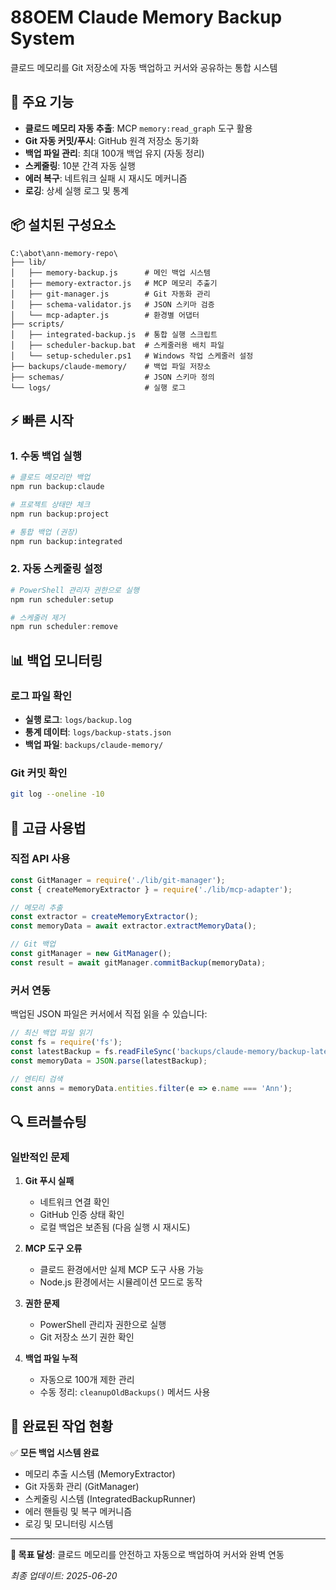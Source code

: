 # 88OEM Claude Memory Backup System

클로드 메모리를 Git 저장소에 자동 백업하고 커서와 공유하는 통합 시스템

## 🚀 주요 기능

- **클로드 메모리 자동 추출**: MCP `memory:read_graph` 도구 활용
- **Git 자동 커밋/푸시**: GitHub 원격 저장소 동기화
- **백업 파일 관리**: 최대 100개 백업 유지 (자동 정리)
- **스케줄링**: 10분 간격 자동 실행
- **에러 복구**: 네트워크 실패 시 재시도 메커니즘
- **로깅**: 상세 실행 로그 및 통계

## 📦 설치된 구성요소

```
C:\abot\ann-memory-repo\
├── lib/
│   ├── memory-backup.js      # 메인 백업 시스템
│   ├── memory-extractor.js   # MCP 메모리 추출기
│   ├── git-manager.js        # Git 자동화 관리
│   ├── schema-validator.js   # JSON 스키마 검증
│   └── mcp-adapter.js        # 환경별 어댑터
├── scripts/
│   ├── integrated-backup.js  # 통합 실행 스크립트
│   ├── scheduler-backup.bat  # 스케줄러용 배치 파일
│   └── setup-scheduler.ps1   # Windows 작업 스케줄러 설정
├── backups/claude-memory/    # 백업 파일 저장소
├── schemas/                  # JSON 스키마 정의
└── logs/                     # 실행 로그
```

## ⚡ 빠른 시작

### 1. 수동 백업 실행
```bash
# 클로드 메모리만 백업
npm run backup:claude

# 프로젝트 상태만 체크
npm run backup:project

# 통합 백업 (권장)
npm run backup:integrated
```

### 2. 자동 스케줄링 설정
```powershell
# PowerShell 관리자 권한으로 실행
npm run scheduler:setup

# 스케줄러 제거
npm run scheduler:remove
```

## 📊 백업 모니터링

### 로그 파일 확인
- **실행 로그**: `logs/backup.log`
- **통계 데이터**: `logs/backup-stats.json`
- **백업 파일**: `backups/claude-memory/`

### Git 커밋 확인
```bash
git log --oneline -10
```

## 🔧 고급 사용법

### 직접 API 사용
```javascript
const GitManager = require('./lib/git-manager');
const { createMemoryExtractor } = require('./lib/mcp-adapter');

// 메모리 추출
const extractor = createMemoryExtractor();
const memoryData = await extractor.extractMemoryData();

// Git 백업
const gitManager = new GitManager();
const result = await gitManager.commitBackup(memoryData);
```

### 커서 연동
백업된 JSON 파일은 커서에서 직접 읽을 수 있습니다:
```javascript
// 최신 백업 파일 읽기
const fs = require('fs');
const latestBackup = fs.readFileSync('backups/claude-memory/backup-latest.json');
const memoryData = JSON.parse(latestBackup);

// 엔티티 검색
const anns = memoryData.entities.filter(e => e.name === 'Ann');
```

## 🔍 트러블슈팅

### 일반적인 문제

1. **Git 푸시 실패**
   - 네트워크 연결 확인
   - GitHub 인증 상태 확인
   - 로컬 백업은 보존됨 (다음 실행 시 재시도)

2. **MCP 도구 오류**
   - 클로드 환경에서만 실제 MCP 도구 사용 가능
   - Node.js 환경에서는 시뮬레이션 모드로 동작

3. **권한 문제**
   - PowerShell 관리자 권한으로 실행
   - Git 저장소 쓰기 권한 확인

4. **백업 파일 누적**
   - 자동으로 100개 제한 관리
   - 수동 정리: `cleanupOldBackups()` 메서드 사용

## 🚀 완료된 작업 현황

✅ **모든 백업 시스템 완료**
- 메모리 추출 시스템 (MemoryExtractor)
- Git 자동화 관리 (GitManager) 
- 스케줄링 시스템 (IntegratedBackupRunner)
- 에러 핸들링 및 복구 메커니즘
- 로깅 및 모니터링 시스템

---

**🎯 목표 달성**: 클로드 메모리를 안전하고 자동으로 백업하여 커서와 완벽 연동

*최종 업데이트: 2025-06-20*